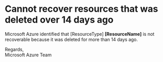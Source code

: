 <properties
pageTitle="Could not recover - over 14 days"
description="Could not recover - over 14 days"
infoBubbleText="Could not recover - over 14 days"
service="microsoft.storage"
resource="storage"
authors="passaree"
displayOrder=""
articleId="Storagev2insights_CannotRecoverOver14Days"
diagnosticScenario="Could not recover - over 14 days"
selfHelpType="diagnostics"
supportTopicIds=""
resourceTags="windows"
productPesIds=""
cloudEnvironments="public"
/>

# **Cannot recover resources that was deleted over 14 days ago**

<!--issueDescription-->

Microsoft Azure identified that <!--$ResourceType-->[ResourceType]<!--/$ResourceType--> **<!--$ResourceName-->[ResourceName]<!--/$ResourceName-->** is not recoverable because it was deleted for more than 14 days ago.<br>

Regards,<br>
Microsoft Azure Team

<!--/issueDescription-->
